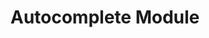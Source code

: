 ---
layout: default
title: Autocomplete Module
parent: Components
grand_parent: Modules
nav_order: 4
---